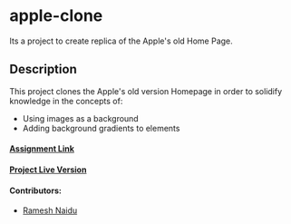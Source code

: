 # apple-clone
Its a project to create replica of the Apple's old Home Page.

## Description
This project clones the Apple's old version Homepage in order to solidify knowledge in the concepts of:
- Using images as a background
- Adding background gradients to elements


#### [Assignment Link](https://www.theodinproject.com/courses/html5-and-css3/lessons/building-with-backgrounds-and-gradients)

#### [Project Live Version](https://rna.github.io/apple-clone)

#### Contributors:
 * [Ramesh Naidu](https://github.com/rna)